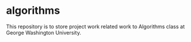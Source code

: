 # algorithms

This repository is to store project work related work to Algorithms class at George Washington University. 
